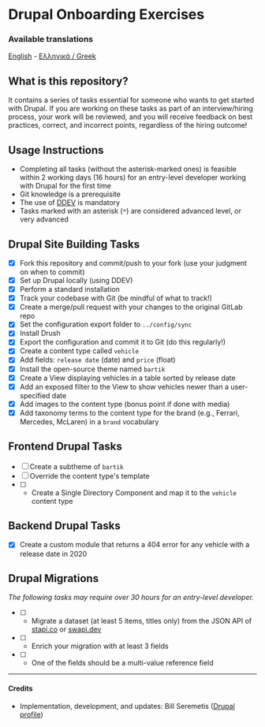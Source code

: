 # Drupal Onboarding Exercises

### Available translations

[English](README.md) - [Ελληνικά / Greek](README.el.md)

## What is this repository?

It contains a series of tasks essential for someone who wants to get started with Drupal.
If you are working on these tasks as part of an interview/hiring process, your work will be reviewed, and you will receive feedback on best practices, correct, and incorrect points, regardless of the hiring outcome!

## Usage Instructions

- Completing all tasks (without the asterisk-marked ones) is feasible within 2 working days (16 hours) for an entry-level developer working with Drupal for the first time
- Git knowledge is a prerequisite
- The use of [DDEV](https://github.com/ddev/ddev) is mandatory
- Tasks marked with an asterisk (`*`) are considered advanced level, or very advanced

## Drupal Site Building Tasks

- [x] Fork this repository and commit/push to your fork (use your judgment on when to commit)
- [x] Set up Drupal locally (using DDEV)
- [x] Perform a standard installation
- [x] Track your codebase with Git (be mindful of what to track!)
- [x] Create a merge/pull request with your changes to the original GitLab repo
- [x] Set the configuration export folder to `../config/sync`
- [x] Install Drush
- [x] Export the configuration and commit it to Git (do this regularly!)
- [x] Create a content type called `vehicle`
- [x] Add fields: `release date` (date) and `price` (float)
- [x] Install the open-source theme named `bartik`
- [x] Create a View displaying vehicles in a table sorted by release date
- [x] Add an exposed filter to the View to show vehicles newer than a user-specified date
- [x] Add images to the content type (bonus point if done with media)
- [x] Add taxonomy terms to the content type for the brand (e.g., Ferrari, Mercedes, McLaren) in a `brand` vocabulary

## Frontend Drupal Tasks

- [ ] Create a subtheme of `bartik`
- [ ] Override the content type's template
- [ ] * Create a Single Directory Component and map it to the `vehicle` content type

## Backend Drupal Tasks

- [x] Create a custom module that returns a 404 error for any vehicle with a release date in 2020

## Drupal Migrations

_The following tasks may require over 30 hours for an entry-level developer._

- [ ] * Migrate a dataset (at least 5 items, titles only) from the JSON API of [stapi.co](https://stapi.co/) or [swapi.dev](https://swapi.dev/)
- [ ] * Enrich your migration with at least 3 fields
- [ ] * One of the fields should be a multi-value reference field

---

#### Credits

- Implementation, development, and updates: Bill Seremetis ([Drupal profile](https://www.drupal.org/u/bserem))


